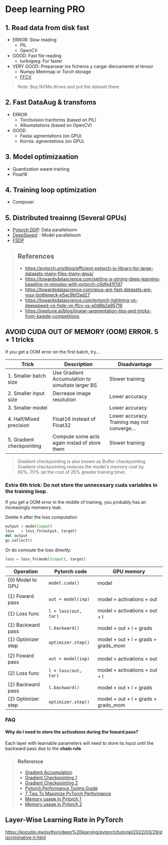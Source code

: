 # Deep learning PRO


## 1. Read data from disk fast

- ERROR: Slow reading
  - PIL
  - OpenCV
- GOOD: Fast file reading
  - turbojpeg: For faster
- VERY GOOD: Preparsear los ficheros y cargar diercamente el tensor
  - Numpy Memmap or Torch storage
  - [FFCV](https://ffcv.io)

> Note: Buy NVMe drives and put the dataset there


## 2. Fast DataAug & transfoms

- ERROR
  - Torchvision tranforms (based on PIL)
  - Albumatations (based on OpenCV)
- GOOD
  - Fastai agmentations (on GPU)
  - Kornia: agmentations (on GPU)

## 3. Model optimizaation

- Quantization aware training
- Float16

## 4. Training loop optimization
- Composer


## 5. Distributed treainng (Several GPUs)

- [Pytorch DDP](https://pytorch.org/tutorials/intermediate/ddp_tutorial.html): Data parallelisom
- [DeepSpeed](https://www.deepspeed.ai): : Model parallelisom
- [FSDP](https://fairscale.readthedocs.io/en/stable/api/nn/fsdp.html)


> ## References
> - https://pytorch.org/blog/efficient-pytorch-io-library-for-large-datasets-many-files-many-gpus/
> - https://towardsdatascience.com/setting-a-strong-deep-learning-baseline-in-minutes-with-pytorch-c0dfe41f7d7
> - https://towardsdatascience.com/gpus-are-fast-datasets-are-your-bottleneck-e5ac9bf2ad27
> - https://towardsdatascience.com/pytorch-lightning-vs-deepspeed-vs-fsdp-vs-ffcv-vs-e0d6b2a95719
> - https://neptune.ai/blog/image-segmentation-tips-and-tricks-from-kaggle-competitions







## AVOID CUDA OUT OF MEMORY (OOM) ERROR. 5 + 1 tricks

If you get a OOM error on the first batch, try...

| Trick                     | Description                                      | Disadvantage 
|---------------------------|--------------------------------------------------|--------------------------------------------|
| 1. Smaller batch size     | Use Gradient Accumulation to simultate larger BS | Slower training                            |
| 2. Smaller input size     | Decrease image resolution                        | Lower accuracy                             |
| 3. Smaller model          |                                                  | Lower accuracy                             |
| 4. Half/Mixed precision   | Float16 instead of Float32                       | Lower accuracy. Training may not converge… | 
| 5. Gradient checkpointing | Compute some acts again instad of store them     | Slower training                            |

> Gradient checkpointing is also known as Buffer checkpointing
> Gradient checkpointing reduces the model's memory cost by 60%..70% (at the cost of 25% greater training time).


### Extra 6th trick: Do not store the unnecesary cuda variables in the training loop.

If you get a OOM error in the middle of training, you probably has an increasingly memeory leak.

Delete it after the loss computation
```python
output = model(input)
loss   = loss_fn(output, target)
del output
gc.collect()
```

Or do comoute the loss directly:
```python
loss = loss_fn(model(input), target)
```




| Operation          | Pytorch code         | GPU memory                       | 
|--------------------|----------------------|----------------------------------|
| (0) Model to GPU   | `model.cuda()`       | model                            |
|                    |                      |                                  | 
| (1) Foward pass    | `out = model(inp)`   | model + activations + out        |
| (1) Loss func      | `l = loss(out, tar)` | model + activations + out + l    |
| (1) Backward pass  | `l.backward()`       | model + out + l + grads          |
| (1) Optimizer step | `optimizer.step()`   | model + out + l + grads + grads_mom |
|                    |                      |                                  | 
| (2) Foward pass    | `out = model(inp)`   | model + activations + out        |
| (2) Loss func      | `l = loss(out, tar)` | model + activations + out + l    |
| (2) Backward pass  | `l.backward()`       | model + out + l + grads          |
| (2) Optimizer step | `optimizer.step()`   | model + out + l + grads + grads_mom |


### FAQ

#### Why do I need to store the activations during the foward pass?

Each layer with learnable parameters will need to store its input until the backward pass due to the **chain rule**


> ### Reference
> - [Gradient Accumulation](https://kozodoi.me/python/deep%20learning/pytorch/tutorial/2021/02/19/gradient-accumulation.html)
> - [Gradient Checkpointing 1](https://spell.ml/blog/gradient-checkpointing-pytorch-YGypLBAAACEAefHs)
> - [Gradient Checkpointing 2](https://github.com/prigoyal/pytorch_memonger/blob/master/tutorial/Checkpointing_for_PyTorch_models.ipynb)
> - [Pytorch Performance Tuning Guide](https://pytorch.org/tutorials/recipes/recipes/tuning_guide.html)
> - [7 Tips To Maximize PyTorch Performance](https://towardsdatascience.com/7-tips-for-squeezing-maximum-performance-from-pytorch-ca4a40951259)
> - [Memory usage in Pytorch 1](https://medium.com/deep-learning-for-protein-design/a-comprehensive-guide-to-memory-usage-in-pytorch-b9b7c78031d3)
> - [Memory usage in Pytorch 2](https://www.sicara.fr/blog/2019-28-10-deep-learning-memory-usage-and-pytorch-optimization-tricks)




## Layer-Wise Learning Rate in PyTorch

https://kozodoi.me/python/deep%20learning/pytorch/tutorial/2022/03/29/discriminative-lr.html
